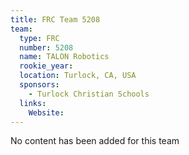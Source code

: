 ```yaml
---
title: FRC Team 5208
team:
  type: FRC
  number: 5208
  name: TALON Robotics
  rookie_year: 
  location: Turlock, CA, USA
  sponsors:
    - Turlock Christian Schools
  links:
    Website: 
---
```

No content has been added for this team